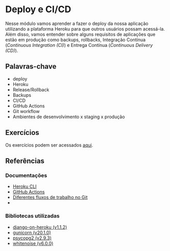 # Deploy e CI/CD

Nesse módulo vamos aprender a fazer o deploy da nossa aplicação utilizando a plataforma Heroku para que outros usuários possam acessá-la. Além disso, vamos entender sobre alguns requisitos de aplicações que estão em produção como backups, rollbacks, Integração Contínua (*Continuous Integration (CI)*) e Entrega Contínua (*Continuous Delivery (CD)*).

## Palavras-chave

- deploy
- Heroku
- Release/Rollback
- Backups
- CI/CD
- GitHub Actions
- Git workflow
- Ambientes de desenvolvimento x staging x produção

## Exercícios

Os exercícios podem ser acessados [aqui](./exercícios.md).


## Referências


### Documentações

- [Heroku CLI](https://devcenter.heroku.com/articles/heroku-cli)
- [GitHub Actions](https://docs.github.com/pt/actions)
- [Diferentes fluxos de trabalho no Git](https://www.atlassian.com/br/git/tutorials/comparing-workflows)
- 


### Bibliotecas utilizadas

- [django-on-heroku (v1.1.2)](https://pypi.org/project/django-on-heroku/)
- [gunicorn (v20.1.0)](https://pypi.org/project/gunicorn/)
- [psycopg2 (v2.9.3)](https://pypi.org/project/psycopg2/)
- [whitenoise (v6.0.0)](https://pypi.org/project/whitenoise/)